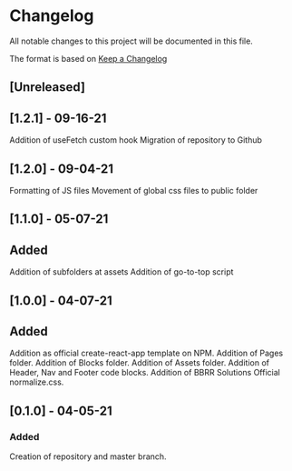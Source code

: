 # Changelog

All notable changes to this project will be documented in this file.

The format is based on [Keep a Changelog](https://keepachangelog.com/en/1.0.0/)

## [Unreleased]

## [1.2.1] - 09-16-21

Addition of useFetch custom hook
Migration of repository to Github

## [1.2.0] - 09-04-21

Formatting of JS files
Movement of global css files to public folder

## [1.1.0] - 05-07-21

## Added

Addition of subfolders at assets
Addition of go-to-top script

## [1.0.0] - 04-07-21

## Added

Addition as official create-react-app template on NPM.
Addition of Pages folder.
Addition of Blocks folder.
Addition of Assets folder.
Addition of Header, Nav and Footer code blocks.
Addition of BBRR Solutions Official normalize.css.

## [0.1.0] - 04-05-21

### Added

Creation of repository and master branch.
